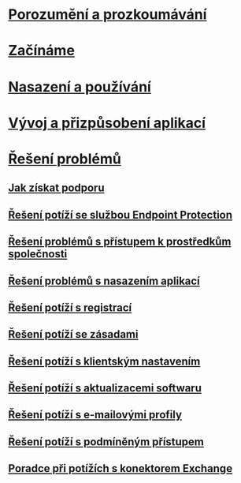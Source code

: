 # [Porozumění a prozkoumávání](/intune/understand-explore/introduction-to-microsoft-intune)
# [Začínáme](/intune/get-started/what-to-know-before-you-start-microsoft-intune)
<!-- # [Plan and Design](/intune/plan-design/ways-to-do-enterprise-mobility) -->
# [Nasazení a používání](/intune/deploy-use/overview-of-device-and-app-lifecycles-in-microsoft-intune)
# [Vývoj a přizpůsobení aplikací](/intune/develop/intune-app-sdk)

# [Řešení problémů](general-troubleshooting-tips-for-microsoft-intune.md)
## [Jak získat podporu](how-to-get-support-for-microsoft-intune.md)
## [Řešení potíží se službou Endpoint Protection](Troubleshoot-Endpoint-Protection-in-microsoft-intune.md)
## [Řešení problémů s přístupem k prostředkům společnosti](Troubleshoot-company-resource-access-problems-with-microsoft-intune.md)
## [Řešení problémů s nasazením aplikací](Troubleshoot-app-deployment-problems-in-microsoft-intune.md)
## [Řešení potíží s registrací](troubleshoot-device-enrollment-in-intune.md)
## [Řešení potíží se zásadami](Troubleshoot-policies-in-microsoft-intune.md)
## [Řešení potíží s klientským nastavením](Troubleshoot-client-setup-in-microsoft-intune.md)
## [Řešení potíží s aktualizacemi softwaru](Troubleshoot-software-updates-in-microsoft-intune.md)
## [Řešení potíží s e-mailovými profily](Troubleshoot-email-profiles-in-microsoft-intune.md)
## [Řešení potíží s podmíněným přístupem](troubleshoot-conditional-access.md)
## [Poradce při potížích s konektorem Exchange](troubleshoot-exchange-connector.md)

<!--HONumber=Aug16_HO1-->


